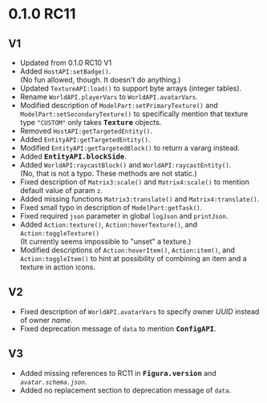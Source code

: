 # 0.1.0 RC11 #

V1
--------------------------------------------------
* Updated from 0.1.0 RC10 V1
* Added `HostAPI:setBadge()`.  
  (No fun allowed, though. It doesn't do anything.)
* Updated `TextureAPI:load()` to support byte arrays (integer tables).
* Rename `WorldAPI.playerVars` to `WorldAPI.avatarVars`.
* Modified description of `ModelPart:setPrimaryTexture()` and `ModelPart:setSecondaryTexture()` to
    specifically mention that texture type `"CUSTOM"` only takes <kbd>**Texture**</kbd> objects.
* Removed `HostAPI:getTargetedEntity()`.
* Added `EntityAPI:getTargetedEntity()`.
* Modified `EntityAPI:getTargetedBlock()` to return a vararg instead.
* Added <kbd>**EntityAPI.blockSide**</kbd>.
* Added `WorldAPI:raycastBlock()` and `WorldAPI:raycastEntity()`.  
  (No, that is not a typo. These methods are not static.)
* Fixed description of `Matrix3:scale()` and `Matrix4:scale()` to mention default value of param
  `z`.
* Added missing functions `Matrix3:translate()` and `Matrix4:translate()`.
* Fixed small typo in description of `ModelPart:getTask()`.
* Fixed required `json` parameter in global `logJson` and `printJson`.
* Added `Action:texture()`, `Action:hoverTexture()`, and `Action:toggleTexture()`  
  (It currently seems impossible to "unset" a texture.)
* Modified descriptions of `Action:hoverItem()`, `Action:item()`, and `Action:toggleItem()` to
  hint at possibility of combining an item and a texture in action icons.

V2
--------------------------------------------------
* Fixed description of `WorldAPI.avatarVars` to specify owner *UUID* instead of owner *name*.
* Fixed deprecation message of `data` to mention <kbd>**ConfigAPI**</kbd>.

V3
--------------------------------------------------
* Added missing references to RC11 in <kbd>**Figura.version**</kbd> and *`avatar.schema.json`*.
* Added no replacement section to deprecation message of `data`.

